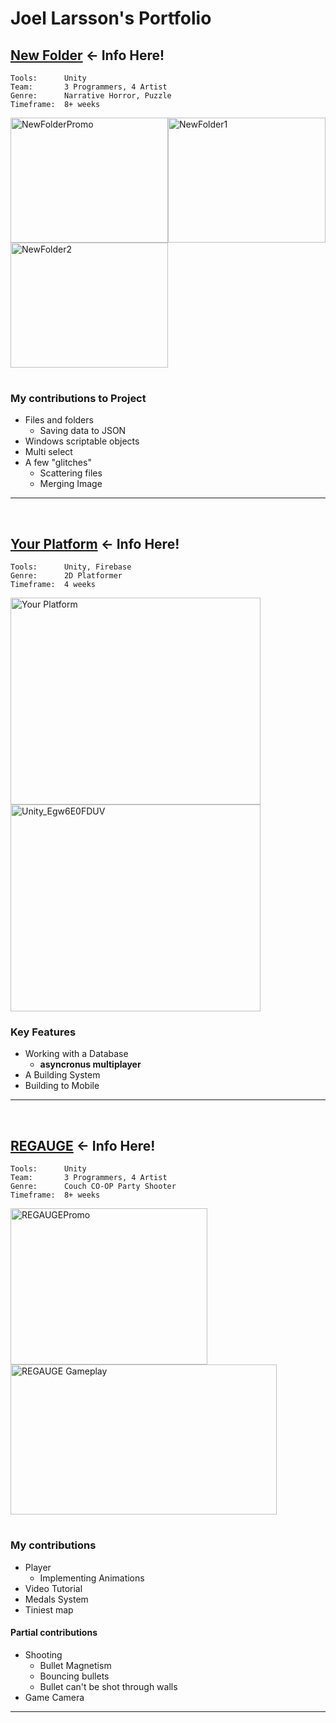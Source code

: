 # Joel Larsson's Portfolio

## [New Folder](New%20Folder) ← Info Here!
```
Tools:      Unity
Team:       3 Programmers, 4 Artist
Genre:      Narrative Horror, Puzzle
Timeframe:  8+ weeks
```

<table>
  <tr>
      <img width="252" height="200" alt="NewFolderPromo" src="https://github.com/user-attachments/assets/e82c16d4-e5d4-4f31-8f12-0284de3d3a09" /> 
      <img width="252" height="200" alt="NewFolder1" src="https://github.com/user-attachments/assets/3ddd8ec5-786c-45d1-a08e-f5b82e41b32f" />
      <img width="252" height="200" alt="NewFolder2" src="https://github.com/user-attachments/assets/fe74909b-9cbe-4377-a301-67b264f2a7b1" />
  </tr>
</table>

### My contributions to Project
- Files and folders
  - Saving data to JSON
- Windows scriptable objects
- Multi select
- A few "glitches"
  - Scattering files
  - Merging Image

---
<br/>



## [Your Platform](Your%20Platform) ← Info Here!
```
Tools:      Unity, Firebase
Genre:      2D Platformer
Timeframe:  4 weeks
```

</table>
  </tr>
<img width="400" height="331" alt="Your Platform" src="https://github.com/user-attachments/assets/ae8308db-b39c-4572-ac50-d0b386307ead" />
<img width="400" height="331" alt="Unity_Egw6E0FDUV" src="https://github.com/user-attachments/assets/bd8f110f-79af-4a5a-8fbd-a2d549381cb1" />
  </tr>
</table>

### Key Features
- Working with a Database
  - __asyncronus multiplayer__
- A Building System
- Building to Mobile
--- 
<br/>


## [REGAUGE](REGAUGE) ← Info Here!
```
Tools:      Unity
Team:       3 Programmers, 4 Artist
Genre:      Couch CO-OP Party Shooter
Timeframe:  8+ weeks
```
<table>
  <tr>
      <img width="315" height="250" alt="REGAUGEPromo" src="https://github.com/user-attachments/assets/ab932493-7450-47e5-9689-0b76d2d2174d" />
      <img width="426" height="240" alt="REGAUGE Gameplay" src="https://github.com/user-attachments/assets/dc8cdeb1-4bce-48c7-a76d-8692fece4be1" />
  </tr>
</table>

### My contributions 
- Player
  - Implementing Animations
- Video Tutorial
- Medals System
- Tiniest map

#### Partial contributions
- Shooting
   - Bullet Magnetism
   - Bouncing bullets
   - Bullet can't be shot through walls
- Game Camera

--- 


